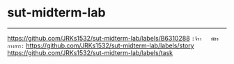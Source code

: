 # sut-midterm-lab
<hr/>

https://github.com/JRKs1532/sut-midterm-lab/labels/B6310288   ``:จีรา   พัชร กางสาร:``
https://github.com/JRKs1532/sut-midterm-lab/labels/story
https://github.com/JRKs1532/sut-midterm-lab/labels/task
